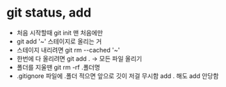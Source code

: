 # git status, add
- 처음 시작할때 git init 맨 처음에만
- git add '~' 스테이지로 올리는 거
- 스테이지 내리려면 git rm --cached '~'
- 한번에 다 올리려면  git add . -> 모든 파일 올리기
- 폴더를 지울땐 git rm -rf .폴더명
- .gitignore 파일에 .폴더 적으면 앞으로 깃이 저걸 무시함 add . 해도 add 안당함